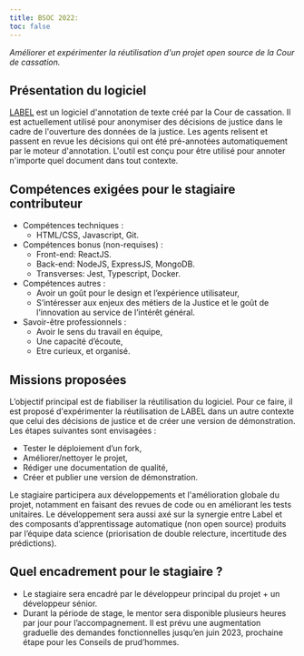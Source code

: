 ```yaml
---
title: BSOC 2022: 
toc: false
---
```


*Améliorer et expérimenter la réutilisation d'un projet open source de la Cour de cassation.*

## Présentation du logiciel

[LABEL](https://github.com/Cour-de-cassation/label/blob/dev/README.fr.md) est un logiciel d'annotation de texte créé par la Cour de cassation. Il est actuellement utilisé pour anonymiser des décisions de justice dans le cadre de l'ouverture des données de la justice. Les agents relisent et passent en revue les décisions qui ont été pré-annotées automatiquement par le moteur d'annotation. L'outil est conçu pour être utilisé pour annoter n'importe quel document dans tout contexte.

## Compétences exigées pour le stagiaire contributeur

- Compétences techniques : 
  - HTML/CSS, Javascript, Git.
- Compétences bonus (non-requises) : 
  - Front-end: ReactJS.
  - Back-end: NodeJS, ExpressJS, MongoDB.
  - Transverses: Jest, Typescript, Docker.
- Compétences autres : 
  - Avoir un goût pour le design et l’expérience utilisateur,
  - S’intéresser aux enjeux des métiers de la Justice et le goût de l’innovation au service de l’intérêt général.
- Savoir-être professionnels : 
  - Avoir le sens du travail en équipe, 
  - Une capacité d’écoute,
  - Etre curieux, et organisé.

## Missions proposées

L’objectif principal est de fiabiliser la réutilisation du logiciel. Pour ce faire, il est proposé d'expérimenter la réutilisation de LABEL dans un autre contexte que celui des décisions de justice et de créer une version de démonstration. Les étapes suivantes sont envisagées : 

- Tester le déploiement d’un fork,
- Améliorer/nettoyer le projet, 
- Rédiger une documentation de qualité,
- Créer et publier une version de démonstration.

Le stagiaire participera aux développements et l'amélioration globale du projet, notamment en faisant des revues de code ou en améliorant les tests unitaires. Le développement sera aussi axé sur la synergie entre Label et des composants d’apprentissage automatique (non open source) produits par l’équipe data science (priorisation de double relecture, incertitude des prédictions).

## Quel encadrement pour le stagiaire ?

- Le stagiaire sera encadré par le développeur principal du projet + un développeur sénior. 
- Durant la période de stage, le mentor sera disponible plusieurs heures par jour pour l’accompagnement. Il est prévu une augmentation graduelle des demandes fonctionnelles jusqu’en juin 2023, prochaine étape pour les Conseils de prud’hommes.
